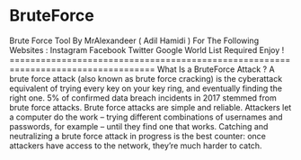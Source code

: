 # BruteForce
Brute Force Tool By MrAlexandeer ( Adil Hamidi ) For The Following Websites :  Instagram Facebook Twitter Google World List Required Enjoy ! ================================================================================== What Is a BruteForce Attack ? A brute force attack (also known as brute force cracking) is the cyberattack equivalent of trying every key on your key ring, and eventually finding the right one. 5% of confirmed data breach incidents in 2017 stemmed from brute force attacks. Brute force attacks are simple and reliable. Attackers let a computer do the work – trying different combinations of usernames and passwords, for example – until they find one that works. Catching and neutralizing a brute force attack in progress is the best counter: once attackers have access to the network, they’re much harder to catch.
